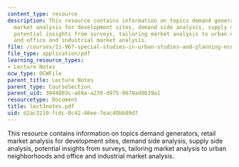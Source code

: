 ```yaml
---
content_type: resource
description: This resource contains information on topics demand generators, retail
  market analysis for development sites, demand side analysis, supply side analysis,
  potential insights from surveys, tailoring market analysis to urban neighborhoods
  and office and industrial market analysis.
file: /courses/11-967-special-studies-in-urban-studies-and-planning-economic-development-planning-skills-january-iap-2007/d2ac3219fcdc0c4246ee7eac40bb89d7_lect3notes.pdf
file_type: application/pdf
learning_resource_types:
- Lecture Notes
ocw_type: OCWFile
parent_title: Lecture Notes
parent_type: CourseSection
parent_uid: 3044803c-a69a-a239-d975-8678ad0b39a1
resourcetype: Document
title: lect3notes.pdf
uid: d2ac3219-fcdc-0c42-46ee-7eac40bb89d7
---
```

This resource contains information on topics demand generators, retail market analysis for development sites, demand side analysis, supply side analysis, potential insights from surveys, tailoring market analysis to urban neighborhoods and office and industrial market analysis.

